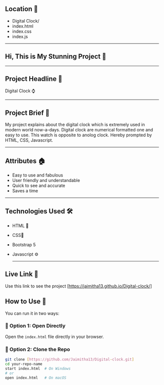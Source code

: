 ## Location 📍
- Digital Clock/
- index.html
- index.css
- index.js
---

## Hi, This is My Stunning Project 💫

---
## Project Headline 🌺
Digital Clock ⌚️

---

## Project Brief 📝
My project explains about the digital clock which is extremely used in modern world now-a-days. Digital clock are numerical formatted one and easy to use. This watch is opposite to anolog clock.
Hereby prompted by HTML, CSS, Javascript.

---
## Attributes 🏠
- Easy to use and fabulous
- User friendly and understandable
- Quick to see and accurate
- Saves a time
- ---

## Technologies Used 🛠️
- HTML 🎨
- CSS🎨
- Bootstrap 5
- Javascript  ⚙️

  ---

## Live Link  🚀 
  Use this link to see the project [https://jaimitha13.github.io/Digital-clock/]

##  How to Use 📁

You can run it in two ways:

### 📌 Option 1: Open Directly
Open the `index.html` file directly in your browser.

### 📌 Option 2: Clone the Repo

```bash
git clone [https://github.com/Jaimitha13/Digital-clock.git]
cd your-repo-name
start index.html  # On Windows
# or
open index.html   # On macOS
